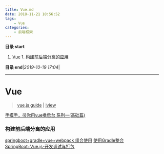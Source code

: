 ```yaml
---
title: Vue.md
date: 2018-11-21 10:56:52
tags: 
    - Vue
categories: 
    - 前端框架
---
```


**目录 start**
 
1. [Vue](#vue)
        1. [构建前后端分离的应用](#构建前后端分离的应用)

**目录 end**|_2019-10-19 17:04_|
****************************************
# Vue
> [vue.js guide](https://cn.vuejs.org/v2/guide/) | [iview](https://www.iviewui.com/)

[手摸手，带你用vue撸后台 系列一(基础篇)](https://segmentfault.com/a/1190000009275424)


### 构建前后端分离的应用
[springboot+gradle+vue+webpack 组合使用](https://segmentfault.com/a/1190000007021883)
[使用Gradle整合SpringBoot+Vue.js-开发调试与打包](https://segmentfault.com/a/1190000008968295)
